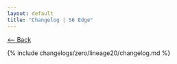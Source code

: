 ```yaml
---
layout: default
title: "Changelog | S6 Edge"
---
```


[ <-- Back](../../)

{% include changelogs/zero/lineage20/changelog.md %}
